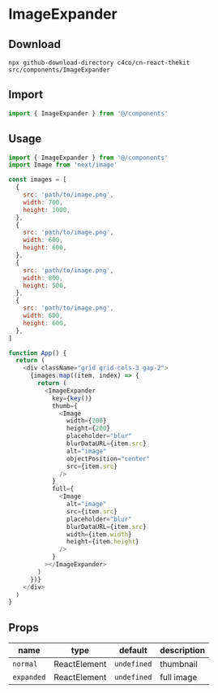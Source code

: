 # ImageExpander

## Download

```
npx github-download-directory c4co/cn-react-thekit src/components/ImageExpander
```

## Import

```jsx
import { ImageExpander } from '@/components'
```

## Usage

```javascript
import { ImageExpander } from '@/components'
import Image from 'next/image'

const images = [
  {
    src: 'path/to/image.png',
    width: 700,
    height: 1000,
  },
  {
    src: 'path/to/image.png',
    width: 600,
    height: 600,
  },
  {
    src: 'path/to/image.png',
    width: 800,
    height: 500,
  },
  {
    src: 'path/to/image.png',
    width: 600,
    height: 600,
  },
]

function App() {
  return (
    <div className="grid grid-cols-3 gap-2">
      {images.map((item, index) => {
        return (
          <ImageExpander
            key={key()}
            thumb={
              <Image
                width={200}
                height={200}
                placeholder="blur"
                blurDataURL={item.src}
                alt="image"
                objectPosition="center"
                src={item.src}
              />
            }
            full={
              <Image
                alt="image"
                src={item.src}
                placeholder="blur"
                blurDataURL={item.src}
                width={item.width}
                height={item.height}
              />
            }
          ></ImageExpander>
        )
      })}
    </div>
  )
}
```

## Props

| name       | type         | default     | description |
| ---------- | ------------ | ----------- | ----------- |
| `normal`   | ReactElement | `undefined` | thumbnail   |
| `expanded` | ReactElement | `undefined` | full image  |
